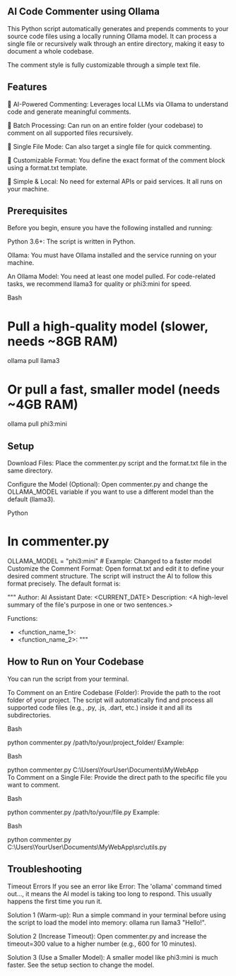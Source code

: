 ## AI Code Commenter using Ollama
This Python script automatically generates and prepends comments to your source code files using a locally running Ollama model. It can process a single file or recursively walk through an entire directory, making it easy to document a whole codebase.

The comment style is fully customizable through a simple text file.

## Features
🤖 AI-Powered Commenting: Leverages local LLMs via Ollama to understand code and generate meaningful comments.

📂 Batch Processing: Can run on an entire folder (your codebase) to comment on all supported files recursively.

📄 Single File Mode: Can also target a single file for quick commenting.

🎨 Customizable Format: You define the exact format of the comment block using a format.txt template.

🔌 Simple & Local: No need for external APIs or paid services. It all runs on your machine.

## Prerequisites
Before you begin, ensure you have the following installed and running:

Python 3.6+: The script is written in Python.

Ollama: You must have Ollama installed and the service running on your machine.

An Ollama Model: You need at least one model pulled. For code-related tasks, we recommend llama3 for quality or phi3:mini for speed.

Bash

# Pull a high-quality model (slower, needs ~8GB RAM)
ollama pull llama3

# Or pull a fast, smaller model (needs ~4GB RAM)
ollama pull phi3:mini
## Setup
Download Files: Place the commenter.py script and the format.txt file in the same directory.

Configure the Model (Optional): Open commenter.py and change the OLLAMA_MODEL variable if you want to use a different model than the default (llama3).

Python

# In commenter.py
OLLAMA_MODEL = "phi3:mini" # Example: Changed to a faster model
Customize the Comment Format: Open format.txt and edit it to define your desired comment structure. The script will instruct the AI to follow this format precisely. The default format is:

"""
Author: AI Assistant
Date: <CURRENT_DATE>
Description:
<A high-level summary of the file's purpose in one or two sentences.>

Functions:
- <function_name_1>: <Brief description of what this function does.>
- <function_name_2>: <Brief description of what this function does.>
  """
## How to Run on Your Codebase
You can run the script from your terminal.

To Comment on an Entire Codebase (Folder):
Provide the path to the root folder of your project. The script will automatically find and process all supported code files (e.g., .py, .js, .dart, etc.) inside it and all its subdirectories.

Bash

python commenter.py /path/to/your/project_folder/
Example:

Bash

python commenter.py C:\Users\YourUser\Documents\MyWebApp\
To Comment on a Single File:
Provide the direct path to the specific file you want to comment.

Bash

python commenter.py /path/to/your/file.py
Example:

Bash

python commenter.py C:\Users\YourUser\Documents\MyWebApp\src\utils.py
## Troubleshooting
Timeout Errors
If you see an error like Error: The 'ollama' command timed out..., it means the AI model is taking too long to respond. This usually happens the first time you run it.

Solution 1 (Warm-up): Run a simple command in your terminal before using the script to load the model into memory: ollama run llama3 "Hello!".

Solution 2 (Increase Timeout): Open commenter.py and increase the timeout=300 value to a higher number (e.g., 600 for 10 minutes).

Solution 3 (Use a Smaller Model): A smaller model like phi3:mini is much faster. See the setup section to change the model.
